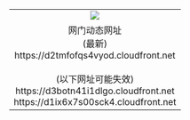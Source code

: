 ﻿<table>
  <tr></tr>
  <tr><td colspan=2 align=center><img src="https://d2tmfofqs4vyod.cloudfront.net/Up/oGate.jpg" /></td></tr>
  <tr><td colspan=2 align=center>网门动态网址<br/>(最新)
<br>https://d2tmfofqs4vyod.cloudfront.net
<br/><br/>(以下网址可能失效)
<br>https://d3botn41i1dlgo.cloudfront.net
<br>https://d1ix6x7s00sck4.cloudfront.net
    </td>
  </tr>
</table>

